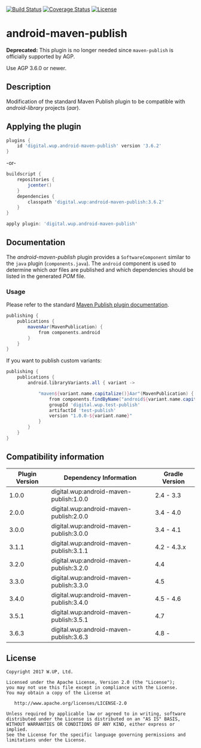 [![Build Status](https://travis-ci.org/wupdigital/android-maven-publish.svg?branch=master)](https://travis-ci.org/wupdigital/android-maven-publish)
[![Coverage Status](https://coveralls.io/repos/github/wupdigital/android-maven-publish/badge.svg?branch=master)](https://coveralls.io/github/wupdigital/android-maven-publish?branch=master)
[![License](https://img.shields.io/badge/License-Apache%202.0-green.svg)](LICENSE)

# android-maven-publish

**Deprecated:** This plugin is no longer needed since `maven-publish` is officially supported by AGP.

Use AGP 3.6.0 or newer.

## Description
Modification of the standard Maven Publish plugin to be compatible with _android-library_ projects (_aar_).

## Applying the plugin

``` groovy
plugins {
    id 'digital.wup.android-maven-publish' version '3.6.2'
}
```

-or-

``` groovy
buildscript {
    repositories {
        jcenter()
    }
    dependencies {
        classpath 'digital.wup:android-maven-publish:3.6.2'
    }
}

apply plugin: 'digital.wup.android-maven-publish'
```

## Documentation

The _android-maven-publish_ plugin provides a `SoftwareComponent` similar to the `java` plugin (`components.java`).
The `android` component is used to determine which _aar_ files are published and which dependencies should be listed in the generated _POM_ file.

### Usage

Please refer to the standard [Maven Publish plugin documentation](https://docs.gradle.org/current/userguide/publishing_maven.html).

``` groovy
publishing {
    publications {
        mavenAar(MavenPublication) {
            from components.android
        }
    }
}
```

If you want to publish custom variants:

``` groovy
publishing {
    publications {
        android.libraryVariants.all { variant ->

            "maven${variant.name.capitalize()}Aar"(MavenPublication) {
                from components.findByName("android${variant.name.capitalize()}")
                groupId 'digital.wup.test-publish'
                artifactId 'test-publish'
                version "1.0.0-${variant.name}"
            }
        }
    }
}
```

## Compatibility information

| Plugin Version | Dependency Information | Gradle Version |
| ------------- | ----------- | ----------- |
| 1.0.0 | digital.wup:android-maven-publish:1.0.0 | 2.4 - 3.3   |
| 2.0.0 | digital.wup:android-maven-publish:2.0.0 | 3.4 - 4.0   |
| 3.0.0 | digital.wup:android-maven-publish:3.0.0 | 3.4 - 4.1   |
| 3.1.1 | digital.wup:android-maven-publish:3.1.1 | 4.2 - 4.3.x |
| 3.2.0 | digital.wup:android-maven-publish:3.2.0 | 4.4         |
| 3.3.0 | digital.wup:android-maven-publish:3.3.0 | 4.5         |
| 3.4.0 | digital.wup:android-maven-publish:3.4.0 | 4.5 - 4.6   |
| 3.5.1 | digital.wup:android-maven-publish:3.5.1 | 4.7         |
| 3.6.3 | digital.wup:android-maven-publish:3.6.3 | 4.8 -       |

## License

    Copyright 2017 W.UP, Ltd.

    Licensed under the Apache License, Version 2.0 (the "License");
    you may not use this file except in compliance with the License.
    You may obtain a copy of the License at

       http://www.apache.org/licenses/LICENSE-2.0

    Unless required by applicable law or agreed to in writing, software
    distributed under the License is distributed on an "AS IS" BASIS,
    WITHOUT WARRANTIES OR CONDITIONS OF ANY KIND, either express or implied.
    See the License for the specific language governing permissions and
    limitations under the License.
